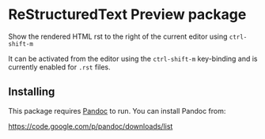 # ReStructuredText Preview package

Show the rendered HTML rst to the right of the current editor using
`ctrl-shift-m`

It can be activated from the editor using the `ctrl-shift-m` key-binding and is
currently enabled for `.rst` files.

## Installing

This package requires [Pandoc][1] to run. You can install Pandoc from:

https://code.google.com/p/pandoc/downloads/list

[1]: http://johnmacfarlane.net/pandoc/index.html
